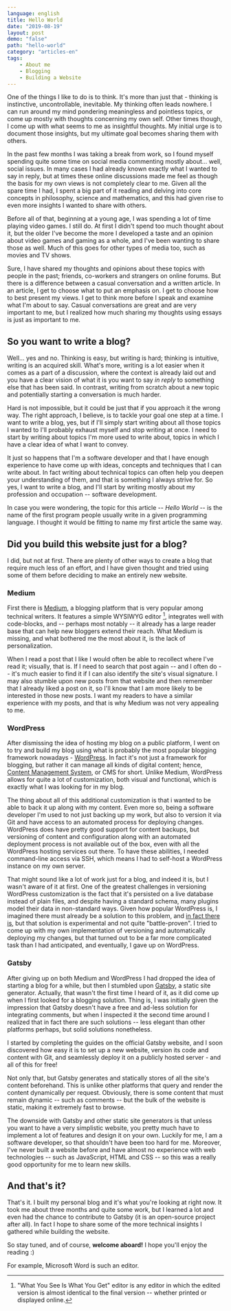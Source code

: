 ```yaml
---
language: english
title: Hello World
date: "2019-08-19"
layout: post
demo: "false"
path: "hello-world"
category: "articles-en"
tags:
    - About me
    - Blogging
    - Building a Website
---
```


One of the things I like to do is to think. It's more than just that - thinking is instinctive, uncontrollable, inevitable. My thinking often leads nowhere. I can run around my mind pondering meaningless and pointless topics, or come up mostly with thoughts concerning my own self. Other times though, I come up with what seems to me as insightful thoughts. My initial urge is to document those insights, but my ultimate goal becomes sharing them with others.

In the past few months I was taking a break from work, so I found myself spending quite some time on social media commenting mostly about... well, social issues. In many cases I had already known exactly what I wanted to say in reply, but at times these online discussions made me feel as though the basis for my own views is not completely clear to me. Given all the spare time I had, I spent a big part of it reading and delving into core concepts in philosophy, science and mathematics, and this had given rise to even more insights I wanted to share with others.

Before all of that, beginning at a young age, I was spending a lot of time playing video games. I still do. At first I didn't spend too much thought about it, but the older I've become the more I developed a taste and an opinion about video games and gaming as a whole, and I've been wanting to share those as well. Much of this goes for other types of media too, such as movies and TV shows.

Sure, I have shared my thoughts and opinions about these topics with people in the past; friends, co-workers and strangers on online forums. But there is a difference between a casual conversation and a written article. In an article, I get to choose what to put an emphasis on. I get to choose how to best present my views. I get to think more before I speak and examine what I'm about to say. Casual conversations are great and are very important to me, but I realized how much sharing my thoughts using essays is just as important to me.

## So you want to write a blog?

Well... yes and no. Thinking is easy, but writing is hard; thinking is intuitive, writing is an acquired skill. What's more, writing is a lot easier when it comes as a part of a discussion, where the context is already laid out and you have a clear vision of what it is you want to say _in reply_ to something else that has been said. In contrast, writing from scratch about a new topic and potentially starting a conversation is much harder.

Hard is not impossible, but it could be just that if you approach it the wrong way. The right approach, I believe, is to tackle your goal one step at a time. I want to write a blog, yes, but if I'll simply start writing about all those topics I wanted to I'll probably exhaust myself and stop writing at once. I need to start by writing about topics I'm more used to write about, topics in which I have a clear idea of what I want to convey.

It just so happens that I'm a software developer and that I have enough experience to have come up with ideas, concepts and techniques that I can write about. In fact writing about technical topics can often help you deepen your understanding of them, and that is something I always strive for. So yes, I want to write a blog, and I'll start by writing mostly about my profession and occupation -- software development.

In case you were wondering, the topic for this article -- _Hello World_ -- is the name of the first program people usually write in a given programming language. I thought it would be fitting to name my first article the same way.

## Did you build this website just for a blog?

I did, but not at first. There are plenty of other ways to create a blog that require much less of an effort, and I have given thought and tried using some of them before deciding to make an entirely new website.

### Medium

First there is [Medium](https://medium.com), a blogging platform that is very popular among technical writers. It features a simple WYSIWYG editor [^1], integrates well with code-blocks, and -- perhaps most notably -- it already has a large reader base that can help new bloggers extend their reach. What Medium is missing, and what bothered me the most about it, is the lack of personalization.

When I read a post that I like I would often be able to recollect where I've read it; visually, that is. If I need to search that post again -- and I often do -- it's much easier to find it if I can also identify the site's visual signature. I may also stumble upon new posts from that website and then remember that I already liked a post on it, so I'll know that I am more likely to be interested in those new posts. I want my readers to have a similar experience with my posts, and that is why Medium was not very appealing to me.

### WordPress

After dismissing the idea of hosting my blog on a public platform, I went on to try and build my blog using what is probably the most popular blogging framework nowadays - [WordPress](https://wordpress.org). In fact it's not just a framework for blogging, but rather it can manage all kinds of digital content; hence, [Content Management System](https://en.wikipedia.org/wiki/Content_management_system), or CMS for short. Unlike Medium, WordPress allows for quite a lot of customization, both visual and functional, which is exactly what I was looking for in my blog.

The thing about all of this additional customization is that i wanted to be able to back it up along with my content. Even  more so, being a software developer I'm used to not just backing up my work, but also to version it via Git and have access to an automated process for deploying changes. WordPress does have pretty good support for content backups, but versioning of content and configuration along with an automated deployment process is not available out of the box, even with all the WordPress hosting services out there. To have these abilities, I needed command-line access via SSH, which means I had to self-host a WordPress instance on my own server.

That might sound like a lot of work just for a blog, and indeed it is, but I wasn't aware of it at first. One of the greatest challenges in versioning WordPress customization is the fact that it's persisted on a live database instead of plain files, and despite having a standard schema, many plugins model their data in non-standard ways. Given how popular WordPress is, I imagined there must already be a solution to this problem, and [in fact there is](https://versionpress.com), but that solution is experimental and not quite "battle-proven". I tried to come up with my own implementation of versioning and automatically deploying my changes, but that turned out to be a far more complicated task than I had anticipated, and eventually, I gave up on WordPress.

### Gatsby

After giving up on both Medium and WordPress I had dropped the idea of starting a blog for a while, but then I stumbled upon [Gatsby](https://www.gatsbyjs.org), a static site generator. Actually, that wasn't the first time I heard of it, as it did come up when I first looked for a blogging solution. Thing is, I was initially given the impression that Gatsby doesn't have a free and ad-less solution for integrating comments, but when I inspected it the second time around I realized that in fact there are such solutions -- less elegant than other platforms perhaps, but solid solutions nonetheless.

I started by completing the guides on the official Gatsby website, and I soon discovered how easy it is to set up a new website, version its code and content with Git, and seamlessly deploy it on a publicly hosted server - and all of this for free!

Not only that, but Gatsby generates and statically stores of all the site's content beforehand. This is unlike other platforms that query and render the content dynamically per request. Obviously, there is some content that must remain dynamic -- such as comments -- but the bulk of the website is static, making it extremely fast to browse.

The downside with Gatsby and other static site generators is that unless you want to have a very simplistic website, you pretty much have to implement a lot of features and design it on your own. Luckily for me, I am a software developer, so that shouldn't have been too hard for me. Moreover, I've never built a website before and have almost no experience with web technologies -- such as JavaScript, HTML and CSS -- so this was a really good opportunity for me to learn new skills.

## And that's it?

That's it. I built my personal blog and it's what you're looking at right now. It took me about three months and quite some work, but I learned a lot and even had the chance to contribute to Gatsby (it is an open-source project after all). In fact I hope to share some of the more technical insights I gathered while building the website.

So stay tuned, and of course, **welcome aboard!** I hope you'll enjoy the reading :)

[^1]: "What You See Is What You Get" editor is any editor in which the edited version is almost identical to the final version -- whether printed or displayed online.

  For example, Microsoft Word is such an editor.